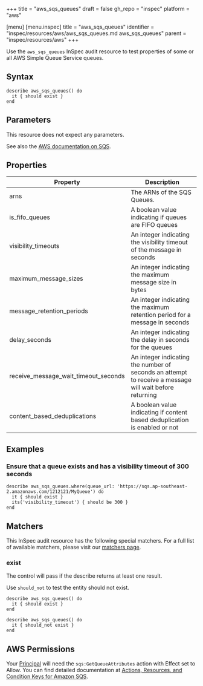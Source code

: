 +++
title = "aws_sqs_queues"
draft = false
gh_repo = "inspec"
platform = "aws"

[menu]
  [menu.inspec]
    title = "aws_sqs_queues"
    identifier = "inspec/resources/aws/aws_sqs_queues.md aws_sqs_queues"
    parent = "inspec/resources/aws"
+++

Use the `aws_sqs_queues` InSpec audit resource to test properties of some or all AWS Simple Queue Service queues.

## Syntax

    describe aws_sqs_queues() do
      it { should exist }
    end

## Parameters

This resource does not expect any parameters.

See also the [AWS documentation on SQS](https://docs.aws.amazon.com/AWSSimpleQueueService/latest/SQSDeveloperGuide/welcome.html).

## Properties

| Property                             | Description                                                                                            |
| ------------------------------------ | ------------------------------------------------------------------------------------------------------ |
| arns                                 | The ARNs of the SQS Queues.                                                                            |
| is_fifo_queues                       | A boolean value indicating if queues are FIFO queues                                                   |
| visibility_timeouts                  | An integer indicating the visibility timeout of the message in seconds                                 |
| maximum_message_sizes                | An integer indicating the maximum message size in bytes                                                |
| message_retention_periods            | An integer indicating the maximum retention period for a message in seconds                            |
| delay_seconds                        | An integer indicating the delay in seconds for the queues                                              |
| receive_message_wait_timeout_seconds | An integer indicating the number of seconds an attempt to receive a message will wait before returning |
| content_based_deduplications         | A boolean value indicating if content based deduplication is enabled or not                             |

## Examples

### Ensure that a queue exists and has a visibility timeout of 300 seconds

    describe aws_sqs_queues.where(queue_url: 'https://sqs.ap-southeast-2.amazonaws.com/1212121/MyQueue') do
      it { should exist }
      its('visibility_timeout') { should be 300 }
    end

## Matchers

This InSpec audit resource has the following special matchers. For a full list of available matchers, please visit our [matchers page](/inspec/matchers/).

### exist

The control will pass if the describe returns at least one result.

Use `should_not` to test the entity should not exist.

    describe aws_sqs_queues() do
      it { should exist }
    end

    describe aws_sqs_queues() do
      it { should_not exist }
    end

## AWS Permissions

Your [Principal](https://docs.aws.amazon.com/IAM/latest/UserGuide/intro-structure.html#intro-structure-principal) will need the `sqs:GetQueueAttributes` action with Effect set to Allow.
You can find detailed documentation at [Actions, Resources, and Condition Keys for Amazon SQS](https://docs.aws.amazon.com/AWSSimpleQueueService/latest/SQSDeveloperGuide/sqs-using-identity-based-policies.html).
